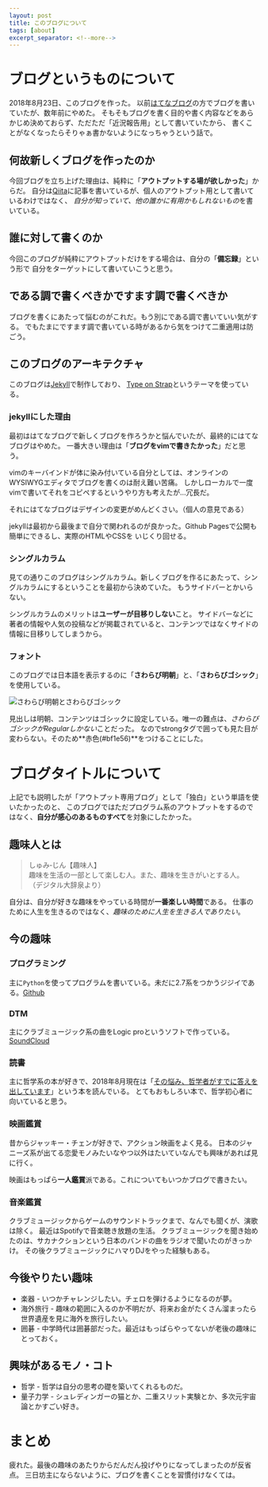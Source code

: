 ```yaml
---
layout: post
title: このブログについて
tags: [about]
excerpt_separator: <!--more-->
---
```



# ブログというものについて

2018年8月23日、このブログを作った。
以前[はてなブログ](http://intention.hateblo.jp)の方でブログを書いていたが、数年前にやめた。
そもそもブログを書く目的や書く内容などをあらかじめ決めておらず、ただただ「近況報告用」として書いていたから、
書くことがなくなったらそりゃぁ書かないようになっちゃうという話で。

<!--more-->

## 何故新しくブログを作ったのか

今回ブログを立ち上げた理由は、純粋に「**アウトプットする場が欲しかった**」からだ。
自分は[Qiita](http://qiita.com/alice1017)に記事を書いているが、個人のアウトプット用として書いているわけではなく、
*自分が知っていて、他の誰かに有用かもしれないもの*を書いている。

## 誰に対して書くのか

今回このブログが純粋にアウトプットだけをする場合は、自分の「**備忘録**」という形で
自分をターゲットにして書いていこうと思う。

## である調で書くべきかですます調で書くべきか

ブログを書くにあたって悩むのがこれだ。もう別にである調で書いていい気がする。
でもたまにですます調で書いている時があるから気をつけて二重適用は防ごう。

## このブログのアーキテクチャ

このブログは[Jekyll](https://jekyllrb.com/)で制作しており、
[Type on Strap](https://github.com/sylhare/Type-on-Strap)というテーマを使っている。

### jekyllにした理由

最初ははてなブログで新しくブログを作ろうかと悩んでいたが、最終的にはてなブログはやめた。
一番大きい理由は「**ブログをvimで書きたかった**」だと思う。

vimのキーバインドが体に染み付いている自分としては、オンラインのWYSIWYGエディタでブログを書くのは耐え難い苦痛。
しかしローカルで一度vimで書いてそれをコピペするというやり方も考えたが…冗長だ。

それにはてなブログはデザインの変更がめんどくさい。（個人の意見である）

jekyllは最初から最後まで自分で関われるのが良かった。Github Pagesで公開も簡単にできるし、実際のHTMLやCSSを
いじくり回せる。

### シングルカラム

見ての通りこのブログはシングルカラム。新しくブログを作るにあたって、シングルカラムにするということを最初から決めていた。
もうサイドバーとかいらない。

シングルカラムのメリットは**ユーザーが目移りしない**こと。
サイドバーなどに著者の情報や人気の投稿などが掲載されていると、コンテンツではなくサイドの情報に目移りしてしまうから。

### フォント

このブログでは日本語を表示するのに「**さわらび明朝**」と、「**さわらびゴシック**」を使用している。

![さわらび明朝とさわらびゴシック](http://res.cloudinary.com/dojpz83hh/image/upload/q_auto:good/v1535029031/Blog%20Post%20Images/Google_Fonts.jpg)

見出しは明朝、コンテンツはゴシックに設定している。唯一の難点は、*さわらびゴシックがRegularしかない*ことだった。
なのでstrongタグで囲っても見た目が変わらない。そのため**赤色(#bf1e56)**をつけることにした。

# ブログタイトルについて

上記でも説明したが「アウトプット専用ブログ」として「独白」という単語を使いたかったのと、
このブログではただプログラム系のアウトプットをするのではなく、**自分が感心のあるものすべて**を対象にしたかった。

## 趣味人とは

>しゅみ‐じん【趣味人】<br>
>趣味を生活の一部として楽しむ人。また、趣味を生きがいとする人。<br>
>（デジタル大辞泉より）

自分は、自分が好きな趣味をやっている時間が**一番楽しい時間**である。
仕事のために人生を生きるのではなく、*趣味のために人生を生きる人でありたい*。

## 今の趣味

### プログラミング
主に`Python`を使ってプログラムを書いている。未だに2.7系をつかうジジイである。[Github](http://github.com/alice1017)

### DTM
主にクラブミュージック系の曲をLogic proというソフトで作っている。[SoundCloud](http://soundcloud.com/alice_records)

### 読書
主に哲学系の本が好きで、2018年8月現在は「[その悩み、哲学者がすでに答えを出しています](https://www.amazon.co.jp/%E3%81%9D%E3%81%AE%E6%82%A9%E3%81%BF%E3%80%81%E5%93%B2%E5%AD%A6%E8%80%85%E3%81%8C%E3%81%99%E3%81%A7%E3%81%AB%E7%AD%94%E3%81%88%E3%82%92%E5%87%BA%E3%81%97%E3%81%A6%E3%81%84%E3%81%BE%E3%81%99-%E5%B0%8F%E6%9E%97-%E6%98%8C%E5%B9%B3/dp/4866510056)」という本を読んでいる。
とてもおもしろい本で、哲学初心者に向いていると思う。

### 映画鑑賞
昔からジャッキー・チェンが好きで、アクション映画をよく見る。
日本のジャニーズ系が出てる恋愛モノみたいなやつ以外はたいていなんでも興味があれば見に行く。

映画はもっぱら**一人鑑賞**派である。これについてもいつかブログで書きたい。

### 音楽鑑賞

クラブミュージックからゲームのサウンドトラックまで、なんでも聞くが、演歌は除く。
最近はSpotifyで音楽聴き放題の生活。
クラブミュージックを聞き始めたのは、サカナクションという日本のバンドの曲をラジオで聞いたのがきっかけ。
その後クラブミュージックにハマりDJをやった経験もある。

## 今後やりたい趣味

 - 楽器 - いつかチャレンジしたい。チェロを弾けるようになるのが夢。
 - 海外旅行 - 趣味の範囲に入るのか不明だが、将来お金がたくさん溜まったら世界遺産を見に海外を旅行したい。
 - 囲碁 - 中学時代は囲碁部だった。最近はもっぱらやってないが老後の趣味にとっておく。

## 興味があるモノ・コト

- 哲学 - 哲学は自分の思考の礎を築いてくれるものだ。
- 量子力学 - シュレディンガーの猫とか、二重スリット実験とか、多次元宇宙論とかすごい好き。

# まとめ

疲れた。最後の趣味のあたりからだんだん投げやりになってしまったのが反省点。
三日坊主にならないように、ブログを書くことを習慣付けなくては。
